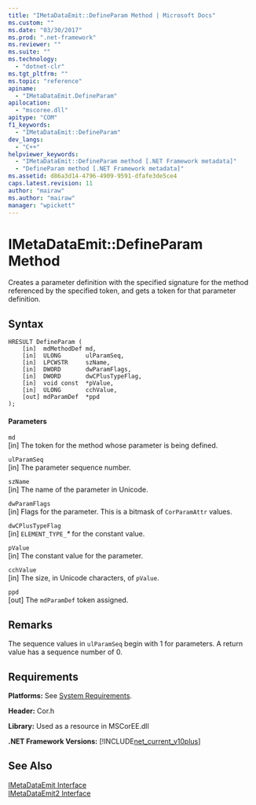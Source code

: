 ```yaml
---
title: "IMetaDataEmit::DefineParam Method | Microsoft Docs"
ms.custom: ""
ms.date: "03/30/2017"
ms.prod: ".net-framework"
ms.reviewer: ""
ms.suite: ""
ms.technology: 
  - "dotnet-clr"
ms.tgt_pltfrm: ""
ms.topic: "reference"
apiname: 
  - "IMetaDataEmit.DefineParam"
apilocation: 
  - "mscoree.dll"
apitype: "COM"
f1_keywords: 
  - "IMetaDataEmit::DefineParam"
dev_langs: 
  - "C++"
helpviewer_keywords: 
  - "IMetaDataEmit::DefineParam method [.NET Framework metadata]"
  - "DefineParam method [.NET Framework metadata]"
ms.assetid: d86a3d14-4796-4909-9591-dfafe3de5ce4
caps.latest.revision: 11
author: "mairaw"
ms.author: "mairaw"
manager: "wpickett"
---
```

# IMetaDataEmit::DefineParam Method
Creates a parameter definition with the specified signature for the method referenced by the specified token, and gets a token for that parameter definition.  
  
## Syntax  
  
```  
HRESULT DefineParam (  
    [in]  mdMethodDef md,   
    [in]  ULONG       ulParamSeq,   
    [in]  LPCWSTR     szName,   
    [in]  DWORD       dwParamFlags,   
    [in]  DWORD       dwCPlusTypeFlag,   
    [in]  void const  *pValue,  
    [in]  ULONG       cchValue,   
    [out] mdParamDef  *ppd   
);  
```  
  
#### Parameters  
 `md`  
 [in] The token for the method whose parameter is being defined.  
  
 `ulParamSeq`  
 [in] The parameter sequence number.  
  
 `szName`  
 [in] The name of the parameter in Unicode.  
  
 `dwParamFlags`  
 [in] Flags for the parameter. This is a bitmask of `CorParamAttr` values.  
  
 `dwCPlusTypeFlag`  
 [in] `ELEMENT_TYPE_`*\** for the constant value.  
  
 `pValue`  
 [in] The constant value for the parameter.  
  
 `cchValue`  
 [in] The size, in Unicode characters, of `pValue`.  
  
 `ppd`  
 [out] The `mdParamDef` token assigned.  
  
## Remarks  
 The sequence values in `ulParamSeq` begin with 1 for parameters. A return value has a sequence number of 0.  
  
## Requirements  
 **Platforms:** See [System Requirements](../../../../docs/framework/get-started/system-requirements.md).  
  
 **Header:** Cor.h  
  
 **Library:** Used as a resource in MSCorEE.dll  
  
 **.NET Framework Versions:** [!INCLUDE[net_current_v10plus](../../../../includes/net-current-v10plus-md.md)]  
  
## See Also  
 [IMetaDataEmit Interface](../../../../docs/framework/unmanaged-api/metadata/imetadataemit-interface.md)   
 [IMetaDataEmit2 Interface](../../../../docs/framework/unmanaged-api/metadata/imetadataemit2-interface.md)